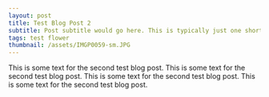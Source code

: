 ```yaml
---
layout: post
title: Test Blog Post 2
subtitle: Post subtitle would go here. This is typically just one short sentence.
tags: test flower
thumbnail: /assets/IMGP0059-sm.JPG
---
```


This is some text for the second test blog post. This is some text for the second test blog post. This is some text for the second test blog post. This is some text for the second test blog post.